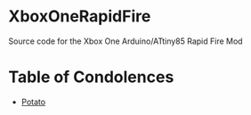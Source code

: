 # XboxOneRapidFire
Source code for the Xbox One Arduino/ATtiny85 Rapid Fire Mod
# Table of Condolences
  - [Potato](https://www.google.com)
